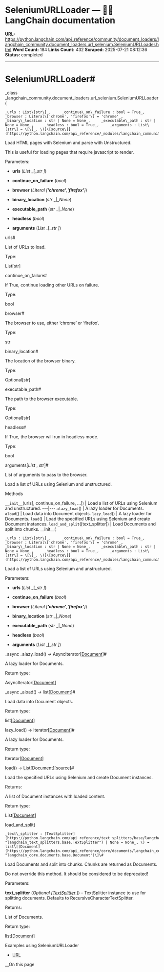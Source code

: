 # SeleniumURLLoader — 🦜🔗 LangChain  documentation

**URL:** https://python.langchain.com/api_reference/community/document_loaders/langchain_community.document_loaders.url_selenium.SeleniumURLLoader.html
**Word Count:** 184
**Links Count:** 432
**Scraped:** 2025-07-21 08:12:36
**Status:** completed

---

# SeleniumURLLoader\#

_class _langchain\_community.document\_loaders.url\_selenium.SeleniumURLLoader\(

    _urls : List\[str\]_,     _continue\_on\_failure : bool = True_,     _browser : Literal\['chrome', 'firefox'\] = 'chrome'_,     _binary\_location : str | None = None_,     _executable\_path : str | None = None_,     _headless : bool = True_,     _arguments : List\[str\] = \[\]_, \)[\[source\]](https://python.langchain.com/api_reference/_modules/langchain_community/document_loaders/url_selenium.html#SeleniumURLLoader)\#     

Load HTML pages with Selenium and parse with Unstructured.

This is useful for loading pages that require javascript to render.

Parameters:     

  * **urls** \(_List_ _\[__str_ _\]_\)

  * **continue\_on\_failure** \(_bool_\)

  * **browser** \(_Literal_ _\[__'chrome'__,__'firefox'__\]_\)

  * **binary\_location** \(_str_ _|__None_\)

  * **executable\_path** \(_str_ _|__None_\)

  * **headless** \(_bool_\)

  * **arguments** \(_List_ _\[__str_ _\]_\)

urls\#     

List of URLs to load.

Type:     

List\[str\]

continue\_on\_failure\#     

If True, continue loading other URLs on failure.

Type:     

bool

browser\#     

The browser to use, either ‘chrome’ or ‘firefox’.

Type:     

str

binary\_location\#     

The location of the browser binary.

Type:     

Optional\[str\]

executable\_path\#     

The path to the browser executable.

Type:     

Optional\[str\]

headless\#     

If True, the browser will run in headless mode.

Type:     

bool

arguments\[_List_ , _str_\]\#     

List of arguments to pass to the browser.

Load a list of URLs using Selenium and unstructured.

Methods

`__init__`\(urls\[, continue\_on\_failure, ...\]\) | Load a list of URLs using Selenium and unstructured.   ---|---   `alazy_load`\(\) | A lazy loader for Documents.   `aload`\(\) | Load data into Document objects.   `lazy_load`\(\) | A lazy loader for Documents.   `load`\(\) | Load the specified URLs using Selenium and create Document instances.   `load_and_split`\(\[text\_splitter\]\) | Load Documents and split into chunks.      \_\_init\_\_\(

    _urls : List\[str\]_,     _continue\_on\_failure : bool = True_,     _browser : Literal\['chrome', 'firefox'\] = 'chrome'_,     _binary\_location : str | None = None_,     _executable\_path : str | None = None_,     _headless : bool = True_,     _arguments : List\[str\] = \[\]_, \)[\[source\]](https://python.langchain.com/api_reference/_modules/langchain_community/document_loaders/url_selenium.html#SeleniumURLLoader.__init__)\#     

Load a list of URLs using Selenium and unstructured.

Parameters:     

  * **urls** \(_List_ _\[__str_ _\]_\)

  * **continue\_on\_failure** \(_bool_\)

  * **browser** \(_Literal_ _\[__'chrome'__,__'firefox'__\]_\)

  * **binary\_location** \(_str_ _|__None_\)

  * **executable\_path** \(_str_ _|__None_\)

  * **headless** \(_bool_\)

  * **arguments** \(_List_ _\[__str_ _\]_\)

_async _alazy\_load\(\) → AsyncIterator\[[Document](https://python.langchain.com/api_reference/core/documents/langchain_core.documents.base.Document.html#langchain_core.documents.base.Document "langchain_core.documents.base.Document")\]\#     

A lazy loader for Documents.

Return type:     

AsyncIterator\[[Document](https://python.langchain.com/api_reference/core/documents/langchain_core.documents.base.Document.html#langchain_core.documents.base.Document "langchain_core.documents.base.Document")\]

_async _aload\(\) → list\[[Document](https://python.langchain.com/api_reference/core/documents/langchain_core.documents.base.Document.html#langchain_core.documents.base.Document "langchain_core.documents.base.Document")\]\#     

Load data into Document objects.

Return type:     

list\[[Document](https://python.langchain.com/api_reference/core/documents/langchain_core.documents.base.Document.html#langchain_core.documents.base.Document "langchain_core.documents.base.Document")\]

lazy\_load\(\) → Iterator\[[Document](https://python.langchain.com/api_reference/core/documents/langchain_core.documents.base.Document.html#langchain_core.documents.base.Document "langchain_core.documents.base.Document")\]\#     

A lazy loader for Documents.

Return type:     

Iterator\[[Document](https://python.langchain.com/api_reference/core/documents/langchain_core.documents.base.Document.html#langchain_core.documents.base.Document "langchain_core.documents.base.Document")\]

load\(\) → List\[[Document](https://python.langchain.com/api_reference/core/documents/langchain_core.documents.base.Document.html#langchain_core.documents.base.Document "langchain_core.documents.base.Document")\][\[source\]](https://python.langchain.com/api_reference/_modules/langchain_community/document_loaders/url_selenium.html#SeleniumURLLoader.load)\#     

Load the specified URLs using Selenium and create Document instances.

Returns:     

A list of Document instances with loaded content.

Return type:     

List\[[Document](https://python.langchain.com/api_reference/core/documents/langchain_core.documents.base.Document.html#langchain_core.documents.base.Document "langchain_core.documents.base.Document")\]

load\_and\_split\(

    _text\_splitter : [TextSplitter](https://python.langchain.com/api_reference/text_splitters/base/langchain_text_splitters.base.TextSplitter.html#langchain_text_splitters.base.TextSplitter "langchain_text_splitters.base.TextSplitter") | None = None_, \) → list\[[Document](https://python.langchain.com/api_reference/core/documents/langchain_core.documents.base.Document.html#langchain_core.documents.base.Document "langchain_core.documents.base.Document")\]\#     

Load Documents and split into chunks. Chunks are returned as Documents.

Do not override this method. It should be considered to be deprecated\!

Parameters:     

**text\_splitter** \(_Optional_ _\[_[_TextSplitter_](https://python.langchain.com/api_reference/text_splitters/base/langchain_text_splitters.base.TextSplitter.html#langchain_text_splitters.base.TextSplitter "langchain_text_splitters.base.TextSplitter") _\]_\) – TextSplitter instance to use for splitting documents. Defaults to RecursiveCharacterTextSplitter.

Returns:     

List of Documents.

Return type:     

list\[[Document](https://python.langchain.com/api_reference/core/documents/langchain_core.documents.base.Document.html#langchain_core.documents.base.Document "langchain_core.documents.base.Document")\]

Examples using SeleniumURLLoader

  * [URL](https://python.langchain.com/docs/integrations/document_loaders/url/)

__On this page